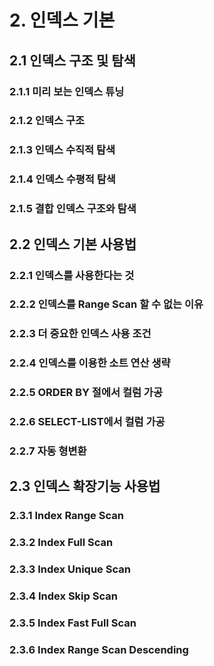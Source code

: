 # 2. 인덱스 기본

## 2.1 인덱스 구조 및 탐색

### 2.1.1 미리 보는 인덱스 튜닝

### 2.1.2 인덱스 구조

### 2.1.3 인덱스 수직적 탐색

### 2.1.4 인덱스 수평적 탐색

### 2.1.5 결합 인덱스 구조와 탐색



## 2.2 인덱스 기본 사용법

### 2.2.1 인덱스를 사용한다는 것

### 2.2.2 인덱스를 Range Scan 할 수 없는 이유

### 2.2.3 더 중요한 인덱스 사용 조건

### 2.2.4 인덱스를 이용한 소트 연산 생략

### 2.2.5 ORDER BY 절에서 컬럼 가공

### 2.2.6 SELECT-LIST에서 컬럼 가공

### 2.2.7 자동 형변환



## 2.3 인덱스 확장기능 사용법

### 2.3.1 Index Range Scan

### 2.3.2 Index Full Scan

### 2.3.3 Index Unique Scan

### 2.3.4 Index Skip Scan

### 2.3.5 Index Fast Full Scan

### 2.3.6 Index Range Scan Descending
